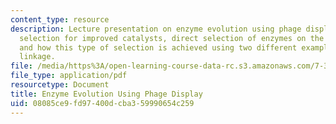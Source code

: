 ```yaml
---
content_type: resource
description: Lecture presentation on enzyme evolution using phage display, affinity
  selection for improved catalysts, direct selection of enzymes on the basis of catalysis,
  and how this type of selection is achieved using two different examples of substrate
  linkage.
file: /media/https%3A/open-learning-course-data-rc.s3.amazonaws.com/7-344-directed-evolution-engineering-biocatalysts-spring-2008/08085ce9fd97400dcba359990654c259_ses8_slides.pdf
file_type: application/pdf
resourcetype: Document
title: Enzyme Evolution Using Phage Display
uid: 08085ce9-fd97-400d-cba3-59990654c259
---
```

